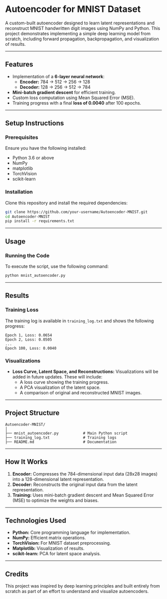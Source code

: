 # **Autoencoder for MNIST Dataset**

A custom-built autoencoder designed to learn latent representations and reconstruct MNIST handwritten digit images using NumPy and Python. This project demonstrates implementing a simple deep learning model from scratch, including forward propagation, backpropagation, and visualization of results.

---

## **Features**
- Implementation of a **6-layer neural network**:
  - **Encoder:** 784 → 512 → 256 → 128
  - **Decoder:** 128 → 256 → 512 → 784
- **Mini-batch gradient descent** for efficient training.
- Custom loss computation using Mean Squared Error (MSE).
- Training progress with a final **loss of 0.0040** after 100 epochs.

---

## **Setup Instructions**
### **Prerequisites**
Ensure you have the following installed:
- Python 3.6 or above
- NumPy
- matplotlib
- TorchVision
- scikit-learn

### **Installation**
Clone this repository and install the required dependencies:
```bash
git clone https://github.com/your-username/Autoencoder-MNIST.git
cd Autoencoder-MNIST
pip install -r requirements.txt
```

---

## **Usage**
### **Running the Code**
To execute the script, use the following command:
```bash
python mnist_autoencoder.py
```

---

## **Results**
### **Training Loss**
The training log is available in `training_log.txt` and shows the following progress:
```
Epoch 1, Loss: 0.0654
Epoch 2, Loss: 0.0505
...
Epoch 100, Loss: 0.0040
```

### **Visualizations**
- **Loss Curve, Latent Space, and Reconstructions:** Visualizations will be added in future updates. These will include:
  - A loss curve showing the training progress.
  - A PCA visualization of the latent space.
  - A comparison of original and reconstructed MNIST images.

---

## **Project Structure**
```plaintext
Autoencoder-MNIST/
│
├── mnist_autoencoder.py           # Main Python script
├── training_log.txt               # Training logs
├── README.md                      # Documentation
```

---

## **How It Works**
1. **Encoder:** Compresses the 784-dimensional input data (28x28 images) into a 128-dimensional latent representation.
2. **Decoder:** Reconstructs the original input data from the latent representation.
3. **Training:** Uses mini-batch gradient descent and Mean Squared Error (MSE) to optimize the weights and biases.

---

## **Technologies Used**
- **Python:** Core programming language for implementation.
- **NumPy:** Efficient matrix operations.
- **TorchVision:** For MNIST dataset preprocessing.
- **Matplotlib:** Visualization of results.
- **scikit-learn:** PCA for latent space analysis.

---

## **Credits**
This project was inspired by deep learning principles and built entirely from scratch as part of an effort to understand and visualize autoencoders.
